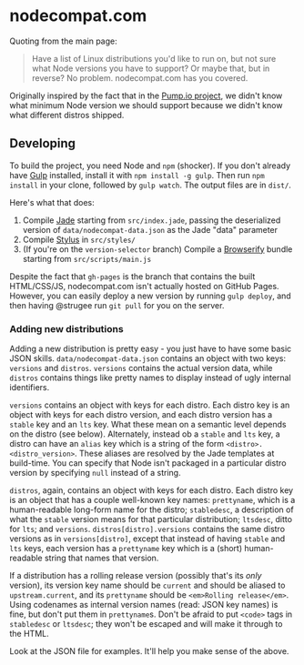 # nodecompat.com

Quoting from the main page:

> Have a list of Linux distributions you'd like to run on, but not sure what Node versions you have to support? Or maybe that, but in reverse? No problem. nodecompat.com has you covered.

Originally inspired by the fact that in the [Pump.io project][1], we didn't know what minimum Node version we should support because we didn't know what different distros shipped.

## Developing

To build the project, you need Node and `npm` (shocker). If you don't already have [Gulp][2] installed, install it with `npm install -g gulp`. Then run `npm install` in your clone, followed by `gulp watch`. The output files are in `dist/`.

Here's what that does:

1. Compile [Jade][3] starting from `src/index.jade`, passing the deserialized version of `data/nodecompat-data.json` as the Jade "data" parameter
2. Compile [Stylus][4] in `src/styles/`
3. (If you're on the `version-selector` branch) Compile a [Browserify][5] bundle starting from `src/scripts/main.js`

Despite the fact that `gh-pages` is the branch that contains the built HTML/CSS/JS, nodecompat.com isn't actually hosted on GitHub Pages. However, you can easily deploy a new version by running `gulp deploy`, and then having @strugee run `git pull` for you on the server.

### Adding new distributions

Adding a new distribution is pretty easy - you just have to have some basic JSON skills. `data/nodecompat-data.json` contains an object with two keys: `versions` and `distros`. `versions` contains the actual version data, while `distros` contains things like pretty names to display instead of ugly internal identifiers.

`versions` contains an object with keys for each distro. Each distro key is an object with keys for each distro version, and each distro version has a `stable` key and an `lts` key. What these mean on a semantic level depends on the distro (see below). Alternately, instead ob a `stable` and `lts` key, a distro can have an `alias` key which is a string of the form `<distro>.<distro_version>`. These aliases are resolved by the Jade templates at build-time. You can specify that Node isn't packaged in a particular distro version by specifying `null` instead of a string.

`distros`, again, contains an object with keys for each distro. Each distro key is an object that has a couple well-known key names: `prettyname`, which is a human-readable long-form name for the distro; `stabledesc`, a description of what the `stable` version means for that particular distribution; `ltsdesc`, ditto for `lts`; and `versions`. `distros[distro].versions` contains the same distro versions as in `versions[distro]`, except that instead of having `stable` and `lts` keys, each version has a `prettyname` key which is a (short) human-readable string that names that version.

If a distribution has a rolling release version (possibly that's its _only_ version), its version key name should be `current` and should be aliased to `upstream.current`, and its `prettyname` should be `<em>Rolling release</em>`. Using codenames as internal version names (read: JSON key names) is fine, but don't put them in `prettyname`s. Don't be afraid to put `<code>` tags in `stabledesc` or `ltsdesc`; they won't be escaped and will make it through to the HTML.

Look at the JSON file for examples. It'll help you make sense of the above.

 [1]: http://pump.io
 [2]: http://gulpjs.com
 [3]: http://jade-lang.com
 [4]: http://stylus-lang.com
 [5]: http://browserify.org

